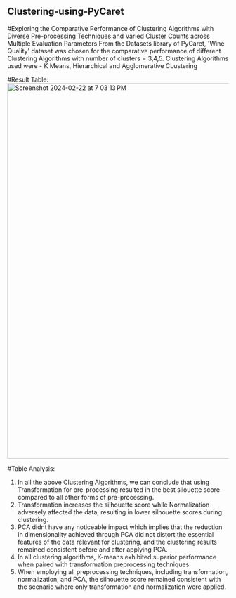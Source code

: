 ## Clustering-using-PyCaret
#Exploring the Comparative Performance of Clustering Algorithms with Diverse Pre-processing Techniques and Varied Cluster Counts across Multiple Evaluation Parameters
From the Datasets library of PyCaret, 'Wine Quality' dataset was chosen for the comparative performance of different Clustering Algorithms with number of clusters = 3,4,5.
Clustering Algorithms used were - K Means, Hierarchical and Agglomerative CLustering

#Result Table:
<img width="855" alt="Screenshot 2024-02-22 at 7 03 13 PM" src="https://github.com/adityaraj8811/Clustering-using-PyCaret/assets/91868945/a5b9fee5-22d8-4553-828a-4bdd35abe384">

#Table Analysis:
1. In all the above Clustering Algorithms, we can conclude that using Transformation for pre-processing resulted in the best silouette score compared to all other forms of pre-processing.
2. Transformation increases the silhouette score while Normalization adversely affected the data, resulting in lower silhouette scores during clustering.
3. PCA didnt have any noticeable impact which implies that the reduction in dimensionality achieved through PCA did not distort the essential features of the data relevant for clustering, and the clustering results remained consistent before and after applying PCA.
4. In all clustering algorithms, K-means exhibited superior performance when paired with transformation preprocessing techniques.
5. When employing all preprocessing techniques, including transformation, normalization, and PCA, the silhouette score remained consistent with the scenario where only transformation and normalization were applied.
